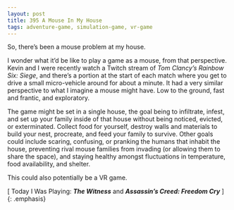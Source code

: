 ```yaml
---
layout: post
title: 395 A Mouse In My House
tags: adventure-game, simulation-game, vr-game
---
```

So, there’s been a mouse problem at my house.

I wonder what it’d be like to play a game as a mouse, from that perspective.  Kevin and I were recently watch a Twitch stream of *Tom Clancy’s Rainbow Six: Siege*, and there’s a portion at the start of each match where you get to drive a small micro-vehicle around for about a minute.  It had a very similar perspective to what I imagine a mouse might have.  Low to the ground, fast and frantic, and exploratory.

The game might be set in a single house, the goal being to infiltrate, infest, and set up your family inside of that house without being noticed, evicted, or exterminated.  Collect food for yourself, destroy walls and materials to build your nest, procreate, and feed your family to survive.  Other goals could include scaring, confusing, or pranking the humans that inhabit the house, preventing rival mouse families from invading (or allowing them to share the space), and staying healthy amongst fluctuations in temperature, food availability, and shelter.

This could also potentially be a VR game.

[ Today I Was Playing: ***The Witness*** and ***Assassin’s Creed: Freedom Cry*** ]
{: .emphasis}